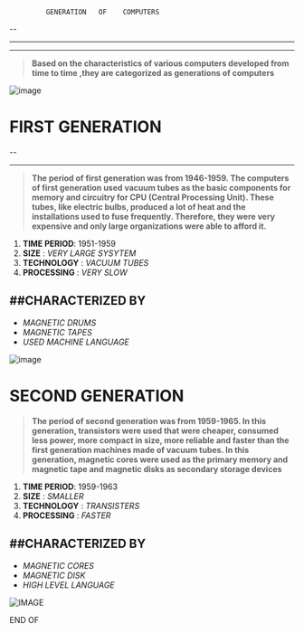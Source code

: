              GENERATION   OF    COMPUTERS
--
___
****

>**Based on the characteristics of various computers developed from time to time ,they are categorized as generations of computers**


![image](https://quicklearncomputer.com/wp-content/uploads/2019/11/Generations-of-computer.jpg)



# FIRST GENERATION
--
___

>**The period of first generation was from 1946-1959. The computers of first generation used vacuum tubes as the basic components for memory and circuitry for CPU (Central Processing Unit). These tubes, like electric bulbs, produced a lot of heat and the installations used to fuse frequently. Therefore, they were very expensive and only large organizations were able to afford it.**



1. **TIME PERIOD**: 1951-1959
1. **SIZE** : *VERY LARGE SYSYTEM*
1. **TECHNOLOGY**  : *VACUUM TUBES*
1. **PROCESSING** : *VERY SLOW*  



##**CHARACTERIZED BY**
--


  * *MAGNETIC DRUMS*
  * *MAGNETIC TAPES*
  * *USED MACHINE LANGUAGE*
  


![image](https://image.slidesharecdn.com/shivageneration-120824213948-phpapp01/95/generations-of-computer-2-728.jpg?cb=1345844426)



# SECOND GENERATION

>**The period of second generation was from 1959-1965. In this generation, transistors were used that were cheaper, consumed less power, more compact in size, more reliable and faster than the first generation machines made of vacuum tubes. In this generation, magnetic cores were used as the primary memory and magnetic tape and magnetic disks as secondary storage devices**


1. **TIME PERIOD**: 1959-1963
1. **SIZE** : *SMALLER*
1. **TECHNOLOGY**  : *TRANSISTERS*
1. **PROCESSING** : *FASTER*

##**CHARACTERIZED BY**
--


  * *MAGNETIC CORES*
  * *MAGNETIC DISK*
  * *HIGH LEVEL LANGUAGE*

  ![IMAGE](https://image.slidesharecdn.com/shivageneration-120824213948-phpapp01/95/generations-of-computer-3-728.jpg?cb=1345844426)
  
  
  END OF